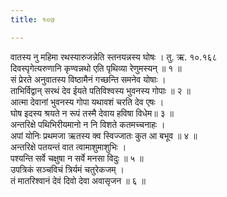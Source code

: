 ```yaml
---
title: १०७

---
```

वातस्य नु महिमा रथस्यारुजन्नेति स्तनयन्नस्य घोषः । तु. ऋ. १०.१६८  
दिवस्पृगेत्यरुणानि कृण्वन्नथो एति पृथिव्या रेणुमस्यन् ॥ १ ॥  
सं प्रेरते अनुवातस्य विष्ठामैनं गच्छन्ति समनेव योषाः ।  
ताभिर्विद्वान् सरथं देव ईयते पतिविश्वस्य भुवनस्य गोपाः ॥ २ ॥  
आत्मा देवानां भुवनस्य गोपा यथावशं चरति देव एषः ।  
घोष इदस्य श्रयते न रूपं तस्मै देवाय हविषा विधेम॥ ३ ॥  
अन्तरिक्षे पथिभिरीयमानो न नि विशते कतमच्चनाहः ।  
अपां योनिः प्रथमजा ऋतस्य क्व स्विज्जातः कुत आ बभूव ॥ ४ ॥  
अन्तरिक्षे पतयन्तं वात त्वामाशुमाशुभिः ।  
पश्यन्ति सर्वे चक्षुषा न सर्वे मनसा विदुः ॥ ५ ॥  
उपत्रिकं सञ्चविचं त्रिर्यमं चतुरेकजम् ।  
तं मातरिश्वानं देवं दिवो देवा अवासृजन ॥ ६ ॥  